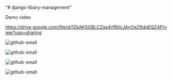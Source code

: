 "# django-libary-management" 

Demo video

https://drive.google.com/file/d/1ZkAKSGBLCZqs4rfRXcJAnOeZ6dqEQZ4P/view?usp=sharing

![github-small](https://i.ibb.co/cCkgL0B/vlcsnap-2020-09-13-10h58m47s622.png)

![github-small](https://i.ibb.co/YbN6Nqs/vlcsnap-2020-09-13-10h59m06s468.png)

![github-small](https://i.ibb.co/QpjnTjT/vlcsnap-2020-09-13-10h59m34s635.png)

![github-small](https://i.ibb.co/GpMZKc5/vlcsnap-2020-09-13-10h59m54s092.png)
